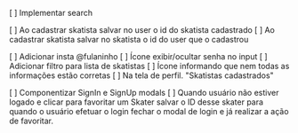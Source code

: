 [ ] Implementar search

[ ] Ao cadastrar skatista salvar no user o id do skatista cadastrado
[ ] Ao cadastrar skatista salvar no skatista o id do user que o cadastrou

[ ] Adicionar insta @fulaninho
[ ] Ícone exibir/ocultar senha no input
[ ] Adicionar filtro para lista de skatistas
[ ] Ícone informando que nem todas as informações estão corretas
[ ] Na tela de perfil. "Skatistas cadastrados"

[ ] Componentizar SignIn e SignUp modals
[ ] Quando usuário não estiver logado e
     clicar para favoritar um Skater salvar
     o ID desse skater para quando o usuário
     efetuar o login fechar o modal de login e já realizar a ação de favoritar.
